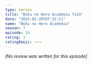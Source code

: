 ```yaml
---
type: series
title: "Boku no Hero Academia 7x14"
date: "2025-02-20T07:15:11"
name: "Boku no Hero Academia"
season: 7
episode: 14
rating: 3
ratingEmoji: ⭐️⭐️⭐️
---
```


*[No review was written for this episode]*
